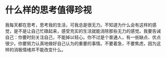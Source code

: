 # 什么样的思考值得珍视

我每天都在思考，思考我的生活，可我总是很无力。不知道为什么会有这样的感觉，是不是让自己忙碌起来，感受充实的生活就能消除那些无力的感觉。我要告诫自己：你要时刻关注自己，不能掉以轻心。你不过是个普通人，有一些缺点、优点很少。你要努力认真地做好自己认为的重要的事情。不要着急，不要焦虑，因为这样的消极情绪并不能改变什么。
